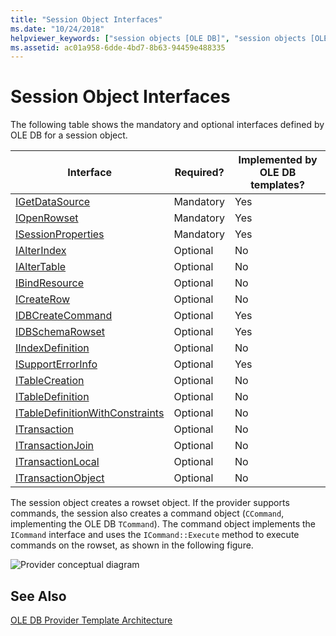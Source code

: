 ```yaml
---
title: "Session Object Interfaces"
ms.date: "10/24/2018"
helpviewer_keywords: ["session objects [OLE DB]", "session objects [OLE DB], interfaces", "OLE DB provider templates, object interfaces", "interfaces, session object", "interfaces, list of"]
ms.assetid: ac01a958-6dde-4bd7-8b63-94459e488335
---
```

# Session Object Interfaces

The following table shows the mandatory and optional interfaces defined by OLE DB for a session object.

|Interface|Required?|Implemented by OLE DB templates?|
|---------------|---------------|--------------------------------------|
|[IGetDataSource](https://docs.microsoft.com/previous-versions/windows/desktop/ms709721(v=vs.85))|Mandatory|Yes|
|[IOpenRowset](https://docs.microsoft.com/previous-versions/windows/desktop/ms716946(v=vs.85))|Mandatory|Yes|
|[ISessionProperties](https://docs.microsoft.com/previous-versions/windows/desktop/ms713721(v=vs.85))|Mandatory|Yes|
|[IAlterIndex](https://docs.microsoft.com/previous-versions/windows/desktop/ms714943(v=vs.85))|Optional|No|
|[IAlterTable](https://docs.microsoft.com/previous-versions/windows/desktop/ms719764(v=vs.85))|Optional|No|
|[IBindResource](https://docs.microsoft.com/previous-versions/windows/desktop/ms714936(v=vs.85))|Optional|No|
|[ICreateRow](https://docs.microsoft.com/previous-versions/windows/desktop/ms716832(v=vs.85))|Optional|No|
|[IDBCreateCommand](https://docs.microsoft.com/previous-versions/windows/desktop/ms711625(v=vs.85))|Optional|Yes|
|[IDBSchemaRowset](https://docs.microsoft.com/previous-versions/windows/desktop/ms713686(v=vs.85))|Optional|Yes|
|[IIndexDefinition](https://docs.microsoft.com/previous-versions/windows/desktop/ms711593(v=vs.85))|Optional|No|
|[ISupportErrorInfo](https://docs.microsoft.com/previous-versions/windows/desktop/ms715816(v=vs.85))|Optional|Yes|
|[ITableCreation](https://docs.microsoft.com/previous-versions/windows/desktop/ms713639(v=vs.85))|Optional|No|
|[ITableDefinition](https://docs.microsoft.com/previous-versions/windows/desktop/ms714277(v=vs.85))|Optional|No|
|[ITableDefinitionWithConstraints](https://docs.microsoft.com/previous-versions/windows/desktop/ms720947(v=vs.85))|Optional|No|
|[ITransaction](https://docs.microsoft.com/previous-versions/windows/desktop/ms723053(v=vs.85))|Optional|No|
|[ITransactionJoin](https://docs.microsoft.com/previous-versions/windows/desktop/ms718071(v=vs.85))|Optional|No|
|[ITransactionLocal](https://docs.microsoft.com/previous-versions/windows/desktop/ms714893(v=vs.85))|Optional|No|
|[ITransactionObject](https://docs.microsoft.com/previous-versions/windows/desktop/ms713659(v=vs.85))|Optional|No|

The session object creates a rowset object. If the provider supports commands, the session also creates a command object (`CCommand`, implementing the OLE DB `TCommand`). The command object implements the `ICommand` interface and uses the `ICommand::Execute` method to execute commands on the rowset, as shown in the following figure.

![Provider conceptual diagram](../../data/oledb/media/vc4u551.gif)

## See Also

[OLE DB Provider Template Architecture](../../data/oledb/ole-db-provider-template-architecture.md)<br/>
